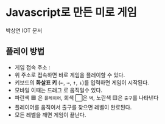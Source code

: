 ﻿
# Javascript로 만든 미로 게임
박상연 IOT 문서

## 플레이 방법 

* 게임 접속 주소 : 
* 위 주소로 접속하면 바로 게임을 플레이할 수 있다.
* 키보드의 **화살표 키** (<kbd>←</kbd>, <kbd>→</kbd>, <kbd>↑</kbd>, <kbd>↓</kbd>)를 입력하면 게임이 시작된다. 
* 모바일 이때는 드래그 로 움직일수 있다.
* 파란색 🟦 은 `플레이어`, 회색 ⬜은 `벽`, 노란색 🟨은 `출구`를 나타낸다
* 플레이어를 움직여서 출구를 찾으면 레벨이 완료된다.
* 모든 레벨을 깨면 게임이 끝난다.
